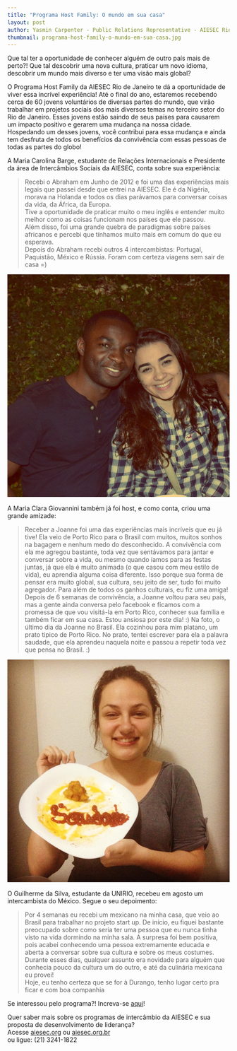 ```yaml
---
title: "Programa Host Family: O mundo em sua casa"
layout: post
author: Yasmin Carpenter - Public Relations Representative - AIESEC Rio de Janeiro
thumbnail: programa-host-family-o-mundo-em-sua-casa.jpg
---
```


Que tal ter a oportunidade de conhecer alguém de outro país mais de perto?! Que tal descobrir uma nova cultura, praticar um novo idioma, descobrir um mundo mais diverso e ter uma visão mais global?

<!--more-->

O Programa Host Family da AIESEC Rio de Janeiro te dá a oportunidade de viver essa incrível experiência! 
Até o final do ano, estaremos recebendo cerca de 60 jovens voluntários de diversas partes do mundo, que virão trabalhar em projetos sociais dos mais diversos temas no terceiro setor do Rio de Janeiro. Esses jovens estão saindo de seus países para causarem um impacto positivo e gerarem uma mudança na nossa cidade. Hospedando um desses jovens, você contribui para essa mudança e ainda tem desfruta de todos os benefícios da convivência com essas pessoas de todas as partes do globo!

A Maria Carolina Barge, estudante de Relações Internacionais e Presidente da área de Intercâmbios Sociais da AIESEC, conta sobre sua experiência:
>Recebi o Abraham em Junho de 2012 e foi uma das experiências mais legais que passei desde que entrei na AIESEC. Ele é da Nigéria, morava na Holanda e todos os dias parávamos para conversar coisas da vida, da África, da Europa.  
Tive a oportunidade de praticar muito o meu inglês e entender muito melhor como as coisas funcionam nos países que ele passou.  
Além disso, foi uma grande quebra de paradigmas sobre países africanos e percebi que tínhamos muito mais em comum do que eu esperava.  
Depois do Abraham recebi outros 4 intercambistas: Portugal, Paquistão, México e Rússia. Foram com certeza viagens sem sair de casa =)

![](/img/2013/11/aiesec1.jpg)

A Maria Clara Giovannini também já foi host, e como conta, criou uma grande amizade:
>Receber a Joanne foi uma das experiências mais incríveis que eu já tive! Ela veio de Porto Rico para o Brasil com muitos, muitos sonhos na bagagem e nenhum medo do desconhecido. A convivência com ela me agregou bastante, toda vez que sentávamos para jantar e conversar sobre a vida, ou mesmo quando íamos para as festas juntas, já que ela é muito animada (o que casou com meu estilo de vida), eu aprendia alguma coisa diferente. Isso porque sua forma de pensar era muito global, sua cultura, seu jeito de ser, tudo foi muito agregador. Para além de todos os ganhos culturais, eu fiz uma amiga! Depois de 6 semanas de convivência, a Joanne voltou para seu país, mas a gente ainda conversa pelo facebook e ficamos com a promessa de que vou visitá-la em Porto Rico, conhecer sua família e também ficar em sua casa. Estou ansiosa por este dia! :)
Na foto, o último dia da Joanne no Brasil. Ela cozinhou para mim platano, um prato tipico de Porto Rico. No prato, tentei escrever para ela a palavra saudade, que ela aprendeu naquela noite e passou a repetir toda vez que pensa no Brasil. :)

![](/img/2013/11/aiesec2.jpg)

O Guilherme da Silva, estudante da UNIRIO, recebeu em agosto um intercambista do México. Segue o seu depoimento:
>Por 4 semanas eu recebi um mexicano na minha casa, que veio ao Brasil para trabalhar no projeto start up. De início, eu fiquei bastante preocupado sobre como seria ter uma pessoa que eu nunca tinha visto na vida dormindo na minha sala. A surpresa foi bem positiva, pois acabei conhecendo uma pessoa extremamente educada e aberta a conversar sobre sua cultura e sobre os meus costumes.  
Durante esses dias, qualquer assunto era novidade para alguém que conhecia pouco da cultura um do outro, e até da culinária mexicana eu provei!  
Hoje, eu tenho certeza que se for à Durango, tenho lugar certo pra ficar e com boa companhia

Se interessou pelo programa?!
Increva-se [aqui](http://goo.gl/zX63fS)!

Quer saber mais sobre os programas de intercâmbio da AIESEC e sua proposta de desenvolvimento de liderança?  
Acesse [aiesec.org](http://aiesec.org) ou [aiesec.org.br](http://aiesec.org.br)  
ou ligue: (21) 3241-1822

